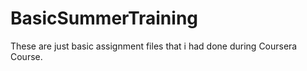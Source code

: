 # BasicSummerTraining
These are just basic assignment files that i had done during Coursera Course.
